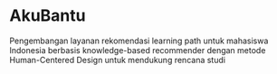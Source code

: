 # AkuBantu
Pengembangan layanan rekomendasi learning path untuk mahasiswa Indonesia berbasis knowledge-based recommender dengan metode Human-Centered Design untuk mendukung rencana studi
